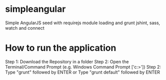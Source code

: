 # simpleangular
Simple AngularJS seed with requirejs module loading and grunt jshint, sass, watch and connect

# How to run the application
Step 1: Download the Repository in a folder
Step 2: Open the Terminal/Command Prompt (e.g. Windows Command Prompt ['c:\>'])
Step 2: Type "grunt" followed by ENTER or Type "grunt default" followed by ENTER
